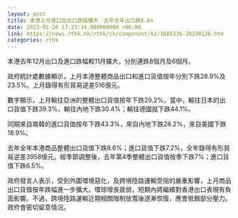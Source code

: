 ```yaml
---
layout: post
title: 本港上月進口及出口跌幅擴大　去年全年出口跌8.6%
date: 2023-01-26 17:23:34.000000000 +08:00
link: https://news.rthk.hk/rthk/ch/component/k2/1685336-20230126.htm
categories: rthk
---
```


本港去年12月出口及進口跌幅較11月擴大，分別連跌8個月及6個月。

政府統計處數據顯示，上月本港整體商品出口和進口貨值按年分別下跌28.9%及23.5%。上月錄得有形貿易逆差516億元。

數字顯示，上月輸往亞洲的整體出口貨值按年下跌29.2%，當中，輸往日本的出口貨值下跌39.3%，輸往內地下跌30.4%；輸往德國就下跌44.1%。

同期來自南韓的進口貨值按年下跌43.3%，來自內地下跌28.2%，來自美國下跌18.9%。

去年全年本港商品整體出口貨值下跌8.6%；進口貨值下跌7.2%，全年錄得有形貿易逆差3958億元。經季節調整後，去年第4季整體出口貨值按季下跌7%；進口貨值下跌6.5%。

政府發言人表示，受到外圍環境惡化，及跨境陸路運輸受阻的嚴重影響，上月商品出口貨值按年跌幅進一步擴大。環球增長疲弱，短期內將繼續對香港出口表現有負面影響。不過，跨境陸路運輸近期相關限制放寬後逐漸恢復，應會抵銷部分壓力。政府會密切留意情況。
